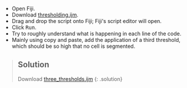 - Open Fiji.
- Download [thresholding.ijm](https://github.com/NEUBIAS/training-resources/raw/master/binarization/activities/binarization_imagejmacro.ijm).
- Drag and drop the script onto Fiji; Fiji's script editor will open.
- Click <kbd>Run</kbd>.
- Try to roughly understand what is happening in each line of the code.
- Mainly using copy and paste, add the application of a third threshold, which should be so high that no cell is segmented.

> ## Solution
>   Download [three_thresholds.ijm](https://github.com/NEUBIAS/training-resources/raw/master/binarization/activities/binarization_imagejmacro_three_threshold.ijm)
{: .solution}

